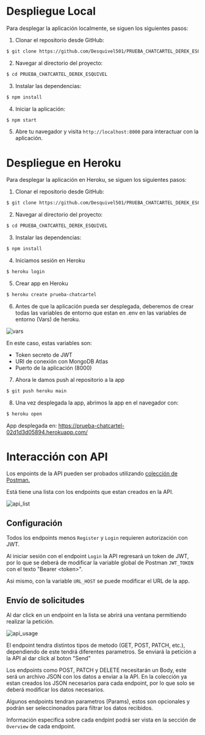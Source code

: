 # Despliegue Local

Para desplegar la aplicación localmente, se siguen los siguientes pasos:

1. Clonar el repositorio desde GitHub:

```bash
$ git clone https://github.com/Desquivel501/PRUEBA_CHATCARTEL_DEREK_ESQUIVEL.git
```

2. Navegar al directorio del proyecto:

```bash
$ cd PRUEBA_CHATCARTEL_DEREK_ESQUIVEL
```

3. Instalar las dependencias:

```bash
$ npm install
```

4. Iniciar la aplicación:

```bash
$ npm start
```

5. Abre tu navegador y visita `http://localhost:8000` para interactuar con la aplicación.


# Despliegue en Heroku

Para desplegar la aplicación en Heroku, se siguen los siguientes pasos:

1. Clonar el repositorio desde GitHub:

```bash
$ git clone https://github.com/Desquivel501/PRUEBA_CHATCARTEL_DEREK_ESQUIVEL.git
```

2. Navegar al directorio del proyecto:

```bash
$ cd PRUEBA_CHATCARTEL_DEREK_ESQUIVEL
```

3. Instalar las dependencias:

```bash
$ npm install
```

4. Iniciamos sesión en Heroku

```bash
$ heroku login
```

5. Crear app en Heroku
```bash
$ heroku create prueba-chatcartel
```

6. Antes de que la aplicación pueda ser desplegada, deberemos de crear todas las variables de entorno que estan en .env en las variables de entorno (Vars) de heroku.

![vars](https://external-content.duckduckgo.com/iu/?u=http%3A%2F%2Fdrive.google.com/uc?id=15wSkZyW3rrM73IP6OScdgLnEhBUDW-dJ)

En este caso, estas variables son:
- Token secreto de JWT
- URI de conexión con MongoDB Atlas
- Puerto de la aplicación (8000)


7. Ahora le damos push al repositorio a la app
```bash
$ git push heroku main
```


8. Una vez desplegada la app, abrimos la app en el navegador con:
```bash
$ heroku open
```

App desplegada en: https://prueba-chatcartel-02d1d3d05894.herokuapp.com/

# Interacción con API
Los enpoints de la API pueden ser probados utilizando [colección de Postman.](https://www.postman.com/material-cosmonaut-3836233/workspace/prueba-chatcartel/collection/15323453-1a759164-3630-4832-ba05-c862c56dd1d9)

Está tiene una lista con los endpoints que estan creados en la API.

![api_list](https://external-content.duckduckgo.com/iu/?u=http%3A%2F%2Fdrive.google.com/uc?id=1wySs0v7PBWttFLc8_XrD95kmd7ikhb1K)

## Configuración

Todos los endpoints menos ```Register``` y ```Login``` requieren autorización con JWT. 

Al iniciar sesión con el endpoint ```Login``` la API regresará un token de JWT, por lo que se deberá de modificar la variable global de Postman ```JWT_TOKEN``` con el texto "Bearer \<token>". 

Asi mismo, con la variable ```URL_HOST``` se puede modificar el URL de la app.

## Envío de solicitudes
Al dar click en un endpoint en la lista se abrirá una ventana permitiendo realizar la petición.

![api_usage](https://external-content.duckduckgo.com/iu/?u=http%3A%2F%2Fdrive.google.com/uc?id=1FgfTveBJbeo-s9302rsmxVvc0-U_DuRh)

El endpoint tendra distintos tipos de metodo (GET, POST, PATCH, etc.), dependiendo de este tendrá diferentes parametros. Se enviará la petición a la API al dar click al boton "Send"

Los endpoints como POST, PATCH y DELETE necesitarán un Body, este será un archivo JSON con los datos a enviar a la API. En la colección ya estan creados los JSON necesarios para cada endpoint, por lo que solo se deberá modificar los datos necesarios.

Algunos endpoints tendran parametros (Params), estos son opcionales y podrán ser seleccinonados para filtrar los datos recibidos.

Información especifica sobre cada endpint podrá ser vista en la sección de ```Overview``` de cada endpoint.